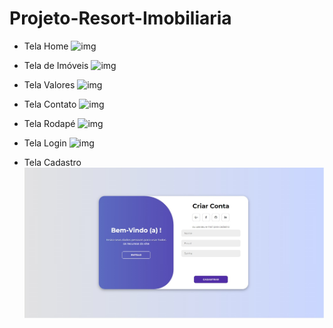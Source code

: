 # Projeto-Resort-Imobiliaria
- Tela Home
![img]()

- Tela de Imóveis
![img]()

- Tela Valores
![img]()

- Tela Contato
![img]()

- Tela Rodapé
![img]()

- Tela Login
![img]()

- Tela Cadastro
![img](https://github.com/NatanSilva31/Projeto-Resort-Imobiliaria/blob/a67e4e7596ee85c354d2e2cf9cc701fae688d290/imagens%20prototipo/Tela%20Cadastro.jpg)
